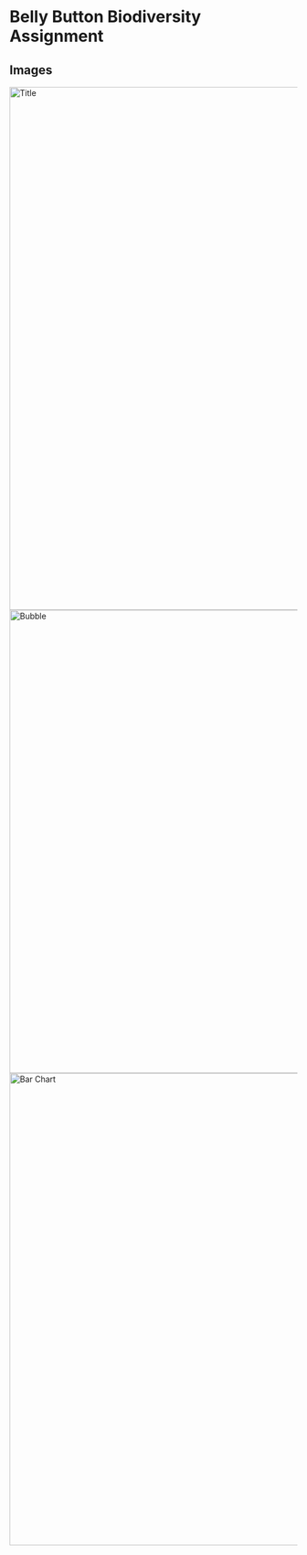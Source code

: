 # Belly Button Biodiversity Assignment 




## Images
<img width="916" alt="Title" src="https://user-images.githubusercontent.com/93094173/169117674-e030b4bf-7cec-4c30-ab56-b1730d2c48b4.png">

<img width="811" alt="Bubble" src="https://user-images.githubusercontent.com/93094173/169117678-f9135149-9f04-4ce5-8b07-b593a819cd15.png">

<img width="827" alt="Bar Chart" src="https://user-images.githubusercontent.com/93094173/169117685-1b8b0ce2-834f-468a-a936-95f642178011.png">
